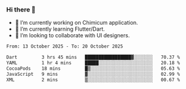 ### Hi there 👋

<!--
**devcat37/devcat37** is a ✨ _special_ ✨ repository because its `README.md` (this file) appears on your GitHub profile.-->


- 🔭 I’m currently working on Chimicum application.
- 🌱 I’m currently learning Flutter/Dart.
- 👯 I’m looking to collaborate with UI designers.
<!-- - 🤔 I’m looking for help with ... -->

<!--START_SECTION:waka-->

```txt
From: 13 October 2025 - To: 20 October 2025

Dart         3 hrs 45 mins   █████████████████▓░░░░░░░   70.37 %
YAML         1 hr 4 mins     █████░░░░░░░░░░░░░░░░░░░░   20.18 %
CocoaPods    18 mins         █▒░░░░░░░░░░░░░░░░░░░░░░░   05.63 %
JavaScript   9 mins          ▓░░░░░░░░░░░░░░░░░░░░░░░░   02.99 %
XML          2 mins          ▒░░░░░░░░░░░░░░░░░░░░░░░░   00.67 %
```

<!--END_SECTION:waka-->
